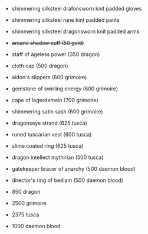 + shimmering silksteel drafonsworn knit padded gloves
+ shimmering silksteel rune kint padded pants
+ shimmering silksteel dragonsworn knit padded arms
+ ~~arcane shadow cuff (50 gold)~~
+ staff of ageless power (350 dragon)
+ cloth cap (500 dragon)
+ aidon's slippers (600 grimoire)
+ gemstone of swirling energy (600 grimoire)
+ cape of legerdemain (700 grimoire)
+ shimmering satin sash (600 grimoire)
+ dragonseye strand (625 tusca)
+ runed tuscarian vest (600 tusca)
+ slime coated ring (625 tusca)
+ dragon intellect mythirian (500 tusca)
+ gatekeeper bracer of anarchy (500 daemon blood)
+ director's ring of bedlam (500 daemon blood)


+ 850 dragon
+ 2500 grimoire
+ 2375 tusca
+ 1000 daemon blood
